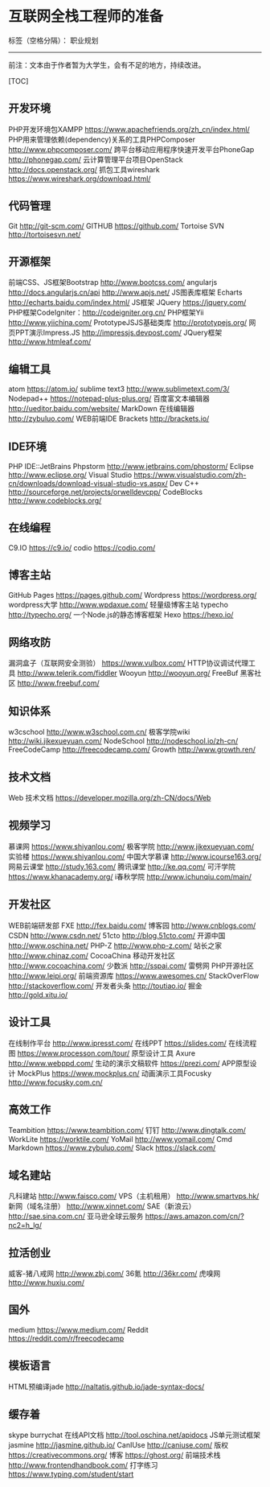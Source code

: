 # 互联网全栈工程师的准备

标签（空格分隔）： 职业规划

---

前注：文本由于作者暂为大学生，会有不足的地方，持续改进。

[TOC]

## 开发环境
PHP开发环境包XAMPP https://www.apachefriends.org/zh_cn/index.html/
PHP用来管理依赖(dependency)关系的工具PHPComposer http://www.phpcomposer.com/
跨平台移动应用程序快速开发平台PhoneGap http://phonegap.com/
云计算管理平台项目OpenStack http://docs.openstack.org/
抓包工具wireshark https://www.wireshark.org/download.html/

## 代码管理
Git http://git-scm.com/
GITHUB  https://github.com/
Tortoise SVN http://tortoisesvn.net/

## 开源框架
前端CSS、JS框架Bootstrap http://www.bootcss.com/
angularjs http://docs.angularjs.cn/api   http://www.apjs.net/
JS图表库框架 Echarts http://echarts.baidu.com/index.html/
JS框架 JQuery https://jquery.com/
PHP框架CodeIgniter：http://codeigniter.org.cn/
PHP框架Yii http://www.yiichina.com/
PrototypeJSJS基础类库 http://prototypejs.org/
网页PPT演示Impress.JS http://impressjs.devpost.com/
JQuery框架 http://www.htmleaf.com/

## 编辑工具
atom https://atom.io/
sublime text3 http://www.sublimetext.com/3/
Nodepad++ https://notepad-plus-plus.org/
百度富文本编辑器 http://ueditor.baidu.com/website/
MarkDown 在线编辑器 http://zybuluo.com/
WEB前端IDE Brackets http://brackets.io/

## IDE环境
PHP IDE::JetBrains Phpstorm http://www.jetbrains.com/phpstorm/
Eclipse http://www.eclipse.org/
Visual Studio https://www.visualstudio.com/zh-cn/downloads/download-visual-studio-vs.aspx/
Dev C++ http://sourceforge.net/projects/orwelldevcpp/
CodeBlocks http://www.codeblocks.org/

## 在线编程
C9.IO https://c9.io/
codio https://codio.com/

## 博客主站
GitHub Pages https://pages.github.com/
Wordpress https://wordpress.org/
wordpress大学 http://www.wpdaxue.com/
轻量级博客主站 typecho http://typecho.org/
一个Node.js的静态博客框架 Hexo https://hexo.io/

## 网络攻防
漏洞盒子（互联网安全测验） https://www.vulbox.com/
HTTP协议调试代理工具 http://www.telerik.com/fiddler
Wooyun http://wooyun.org/
FreeBuf 黑客社区 http://www.freebuf.com/

## 知识体系
w3cschool http://www.w3school.com.cn/
极客学院wiki http://wiki.jikexueyuan.com/
NodeSchool http://nodeschool.io/zh-cn/
FreeCodeCamp http://freecodecamp.com/
Growth http://www.growth.ren/

## 技术文档
Web 技术文档 https://developer.mozilla.org/zh-CN/docs/Web

## 视频学习
慕课网 https://www.shiyanlou.com/
极客学院 http://www.jikexueyuan.com/
实验楼 https://www.shiyanlou.com/
中国大学慕课 http://www.icourse163.org/
网易云课堂 http://study.163.com/
腾讯课堂 http://ke.qq.com/
可汗学院 https://www.khanacademy.org/
i春秋学院 http://www.ichunqiu.com/main/

## 开发社区
WEB前端研发部 FXE http://fex.baidu.com/
博客园 http://www.cnblogs.com/
CSDN http://www.csdn.net/
51cto http://blog.51cto.com/
开源中国 http://www.oschina.net/
PHP-Z http://www.php-z.com/
站长之家 http://www.chinaz.com/
CocoaChina 移动开发社区 http://www.cocoachina.com/
少数派 http://sspai.com/
雷劈网 PHP开源社区 http://www.leipi.org/
前端资源库 https://www.awesomes.cn/
StackOverFlow http://stackoverflow.com/
开发者头条 http://toutiao.io/
掘金 http://gold.xitu.io/

## 设计工具
在线制作平台 http://www.ipresst.com/
在线PPT https://slides.com/
在线流程图 https://www.processon.com/tour/
原型设计工具 Axure http://www.webppd.com/
生动的演示文稿软件 https://prezi.com/
APP原型设计 MockPlus https://www.mockplus.cn/
动画演示工具Focusky http://www.focusky.com.cn/

## 高效工作
Teambition https://www.teambition.com/
钉钉 http://www.dingtalk.com/
WorkLite https://worktile.com/
YoMail http://www.yomail.com/
Cmd Markdown https://www.zybuluo.com/
Slack https://slack.com/

## 域名建站
凡科建站 http://www.faisco.com/
VPS（主机租用） http://www.smartvps.hk/
新网（域名注册） http://www.xinnet.com/
SAE（新浪云） http://sae.sina.com.cn/
亚马逊全球云服务 https://aws.amazon.com/cn/?nc2=h_lg/

## 拉活创业
威客-猪八戒网 http://www.zbj.com/
36氪 http://36kr.com/
虎嗅网 http://www.huxiu.com/

## 国外
medium https://www.medium.com/
Reddit https://reddit.com/r/freecodecamp

## 模板语言
HTML预编译jade http://naltatis.github.io/jade-syntax-docs/

## 缓存着
skype
burrychat 
在线API文档 http://tool.oschina.net/apidocs
JS单元测试框架 jasmine http://jasmine.github.io/
    CanIUse http://caniuse.com/
版权 https://creativecommons.org/
博客 https://ghost.org/
前端技术栈 http://www.frontendhandbook.com/
打字练习 https://www.typing.com/student/start